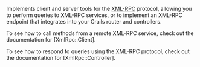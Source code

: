 Implements client and server tools for the [XML-RPC](https://en.wikipedia.org/wiki/XML-RPC) protocol, allowing you to perform queries to XML-RPC services, or to implement an XML-RPC endpoint that integrates into your Crails router and controllers.

To see how to call methods from a remote XML-RPC service, check out the documentation for [XmlRpc::Client].

To see how to respond to queries using the XML-RPC protocol, check out the documentation for [XmlRpc::Controller].
